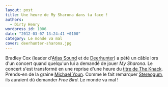 ```yaml
---
layout: post
title: Une heure de My Sharona dans ta face !
authors:
  - Dirty Henry
wordpress_id: 1006
date: "2012-03-07 13:24:41 +0100"
category: Le monde va mal
cover: deerhunter-sharona.jpg
---
```


Bradley Cox (leader d'[Atlas Sound][1] et de [Deerhunter][2]) a pété un câble
lors d'un concert quand quelqu'un lui a demandé de jouer _My Sharona_. Le
concert s'est transformé en une reprise d'une heure du [titre de The Knack][3].
Prends-en de la graine [Michael Youn][4]. Comme le fait remarquer
[Stereogum][5], ils auraient dû demander _Free Bird_. Le monde va mal !

[1]: https://deadrooster.org/les-disques-de-decembre-2011/
[2]: https://deadrooster.org/deerhunter-halcyon-digest/
[3]: https://www.youtube.com/watch?v=g1T71PGd-J0
[4]: https://www.youtube.com/watch?v=azBDSApwe4Q
[5]:
  https://stereogum.com/969681/bradford-cox-covers-my-sharona-for-an-hour-in-concert/video/
